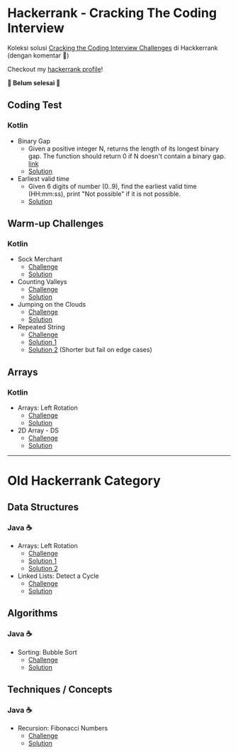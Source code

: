 # Hackerrank - Cracking The Coding Interview

Koleksi solusi [Cracking the Coding Interview Challenges](https://www.hackerrank.com/domains/tutorials/cracking-the-coding-interview) di Hackkerrank
(dengan komentar 💭)

Checkout my [hackerrank profile](https://www.hackerrank.com/hyuwah)!

**🚧 Belum selesai 🚧**

## Coding Test
### Kotlin
* Binary Gap
    * Given a positive integer N, returns the length of its longest binary gap. The function should return 0 if N doesn't contain a binary gap. [link](https://app.codility.com/programmers/lessons/1-iterations/binary_gap/)
    * [Solution](./_Coding_Test/kotlin/binary_gap.kt)
* Earliest valid time
    * Given 6 digits of number (0..9), find the earliest valid time (HH:mm:ss), print "Not possible" if it is not possible.
    * [Solution](./_Coding_Test/kotlin/earliest_valid_time.kt)

## Warm-up Challenges
### Kotlin
* Sock Merchant
    * [Challenge](https://www.hackerrank.com/challenges/sock-merchant/problem)
    * [Solution](./Warmup_Challenges/kotlin/1_sock_merchant.kt)
* Counting Valleys
    * [Challenge](https://www.hackerrank.com/challenges/counting-valleys/problem)
    * [Solution](./Warmup_Challenges/kotlin/2_counting_valleys.kt)
* Jumping on the Clouds
    * [Challenge](https://www.hackerrank.com/challenges/jumping-on-the-clouds/problem)
    * [Solution](./Warmup_Challenges/kotlin/3_jumping_on_the_clouds.kt)
* Repeated String
    * [Challenge](https://www.hackerrank.com/challenges/repeated-string/problem)
    * [Solution 1](./Warmup_Challenges/kotlin/4_repeated_string_1.kt)
    * [Solution 2](./Warmup_Challenges/kotlin/4_repeated_string_2.kt) (Shorter but fail on edge cases)

## Arrays
### Kotlin
* Arrays: Left Rotation
    * [Challenge](https://www.hackerrank.com/challenges/ctci-array-left-rotation/problem)
    * [Solution](.Arrays/kotlin/1_arrays_left_rotation.kt)
* 2D Array - DS
    * [Challenge](https://www.hackerrank.com/challenges/2d-array/problem)
    * [Solution](.Arrays/kotlin/2_2d_array_ds.kt)


---

# Old Hackerrank Category

## Data Structures
### Java ☕
* Arrays: Left Rotation
    * [Challenge](https://www.hackerrank.com/challenges/ctci-array-left-rotation)
    * [Solution 1](./Data_Structures/java/1_arrays_left_rotation.1.java)
    * [Solution 2](./Data_Structures/java/1_arrays_left_rotation.2.java)
* Linked Lists: Detect a Cycle
    * [Challenge](https://www.hackerrank.com/challenges/ctci-linked-list-cycle)
    * [Solution](./Data_Structures/java/4_linked_lists_detect_a_cycle.java)

## Algorithms
### Java ☕
* Sorting: Bubble Sort
    * [Challenge](https://www.hackerrank.com/challenges/ctci-bubble-sort)
    * [Solution](./Algorithms/java/1_sorting_bubble_sort.java)

## Techniques / Concepts
### Java ☕
* Recursion: Fibonacci Numbers
    * [Challenge](https://www.hackerrank.com/challenges/ctci-fibonacci-numbers)
    * [Solution](./Techniques_Concepts/java/2_recursion_fibonacci_numbers.java)